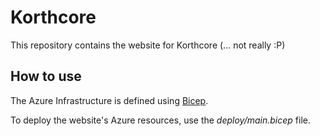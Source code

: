 ﻿# Korthcore

This repository contains the website for Korthcore (... not really :P)

## How to use

The Azure Infrastructure is defined using [Bicep](https://docs.microsoft.com/azure/azure-resource-manager/bicep/).

To deploy the website's Azure resources, use the *deploy/main.bicep* file.